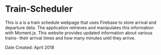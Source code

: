 # Train-Scheduler

This is a is a train schedule webpage that uses Firebase to store arrival and departure data. The application retrieves and manipulates this information with Moment.js. This website provides updated information about various trains- their arrival times and how many minutes until they arrive.


Date Created: April 2018